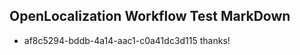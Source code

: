 ## OpenLocalization Workflow Test MarkDown
* af8c5294-bddb-4a14-aac1-c0a41dc3d115 thanks!

<!--HONumber=Aug16_HO3-->


